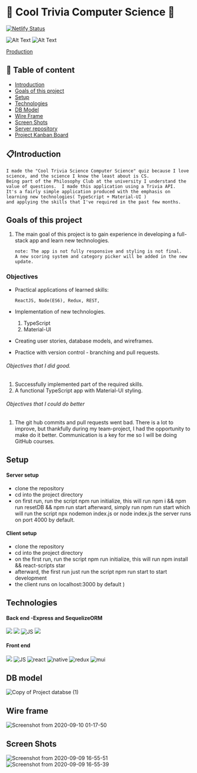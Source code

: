 # :rocket: Cool Trivia Computer Science :satellite:

[![Netlify Status](https://api.netlify.com/api/v1/badges/b942ebe7-0e49-47c5-b84c-59aa49768789/deploy-status)](https://app.netlify.com/sites/cool-trivia-quizer/deploys)
 
![Alt Text](https://media.giphy.com/media/5uIBpDiQMC9uGPpfZF/giphy.gif)
![Alt Text](https://media.giphy.com/media/XnFF3zH1WhqtISj9NS/giphy.gif)

[Production](https://cool-trivia-quizer.netlify.app/)

## :pushpin: **Table of content**
- [Introduction](#Introduction)
- [Goals of this project](#Goals-of-this-project)
- [Setup](#Setup)
- [Technologies](#Technologies)
- [DB Model](#DB-model)
- [Wire Frame](#Wire-frame)
- [Screen Shots](#Screen-shots)
- [Server repository](https://github.com/mayallzObject/cool-trivia-back)
- [Project Kanban Board](https://github.com/mayallzObject/cool-trivia-front/projects/1)


## :clipboard:**Introduction**

    I made the "Cool Trivia Science Computer Science" quiz because I love science, and the science I know the least about is CS.
    Being part of the Philosophy Club at the university I understand the value of questions.  I made this application using a Trivia API.
    It's a fairly simple application produced with the emphasis on learning new technologies( TypeScript + Material-UI ) 
    and applying the skills that I've required in the past few months.
  
##  **Goals of this project**

 1. The main goal of this project is to gain experience in developing a full-stack app and learn new technologies.

        note: The app is not fully responsive and styling is not final. 
        A new scoring system and category picker will be added in the new update.

### Objectives 
   - Practical applications of learned skills: 
         
         ReactJS, Node(ES6), Redux, REST,  
   
   - Implementation of new technologies.
      1. TypeScript
      2. Material-UI
   - Creating user stories, database models, and wireframes.
   - Practice with version control - branching and pull requests.
  
  
###### Objectives that I did good. 
   1. Successfully implemented part of the required skills.
   2. A functional TypeScript app with Material-UI styling.
   
   
###### Objectives that I could do better 
   1. The git hub commits and pull requests went bad. 
   There is a lot to improve, but thankfully during my team-project, I had the opportunity to make do it better.
   Communication is a key for me so I will be doing GitHub courses.

## **Setup**
#### Server setup
- clone the repository
- cd into the project directory
- on first run, run the script npm run initialize, this will run npm i && npm run resetDB && npm run start
afterward, simply run npm run start which will run the script npx nodemon index.js or node index.js
the server runs on port 4000 by default.


#### Client setup

- clone the repository
- cd into the project directory
- on the first run, run the script npm run initialize, this will run npm install && react-scripts star
- afterward, the first run just run the script npm run start to start development
- the client runs on localhost:3000 by default
)

## **Technologies**

#### Back end -Express and SequelizeORM
  <img            
           src="https://img.icons8.com/nolan/96/api-settings.png"
          />
                  <img 
                    src="https://img.icons8.com/color/96/000000/nodejs.png"
                  />
                  <img
                    src="https://img.icons8.com/color/96/000000/javascript.png"
                    alt="JS"
                  />
                  <img src="https://img.icons8.com/color/96/000000/postgreesql.png"/>


#### Front end
 <img 
           src="https://img.icons8.com/color/96/000000/nodejs.png"
          />
                  <img
                    src="https://img.icons8.com/color/96/000000/javascript.png"
                    alt="JS"
                  />
                  <img
                    src="https://img.icons8.com/color/96/000000/typescript.png"
                    alt="react"
                  />
                  <img
                    src="https://img.icons8.com/nolan/96/react-native.png"
                    alt="native"
                  />
                  <img
                    src="https://img.icons8.com/color/96/000000/redux.png"
                    alt="redux"
                  />
                  <img
                    src="https://img.icons8.com/color/96/000000/material-ui.png"
                    alt="mui"
                  />
                  
## **DB model**                  
![Copy of Project databse  (1)](https://user-images.githubusercontent.com/66206483/92661749-934a7700-f2fd-11ea-8a86-2d8be33fe21b.png)

## **Wire frame** 
![Screenshot from 2020-09-10 01-17-50](https://user-images.githubusercontent.com/66206483/92664147-816bd280-f303-11ea-82bb-0b90c98ebaa3.png)
             
                  
 ## **Screen Shots**
![Screenshot from 2020-09-09 16-55-51](https://user-images.githubusercontent.com/66206483/92615652-a0e00c80-f2bd-11ea-82d5-1fb6f6fca7ee.png)
![Screenshot from 2020-09-09 16-55-39](https://user-images.githubusercontent.com/66206483/92615674-a6d5ed80-f2bd-11ea-849a-51faf3639967.png)




